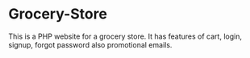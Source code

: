# Grocery-Store
This is a PHP website for a grocery store. It has features of cart, login, signup, forgot password also promotional emails.
